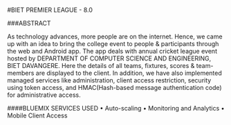 #BIET PREMIER LEAGUE - 8.0

###ABSTRACT

As technology advances, more people are on the internet. Hence, we came up with an idea to bring the college event to people & participants through the web and Android app. The app deals with annual cricket league event hosted by DEPARTMENT OF COMPUTER SCIENCE AND ENGINEERING, BIET DAVANGERE. Here the details of all teams, fixtures, scores & team-members are displayed to the client. In addition, we have also implemented managed services like administration, client access restriction, security using token access, and HMAC(Hash-based message authentication code) for administrative access.

####BLUEMIX SERVICES USED
  •	Auto-scaling
  •	Monitoring and Analytics
  •	Mobile Client Access
